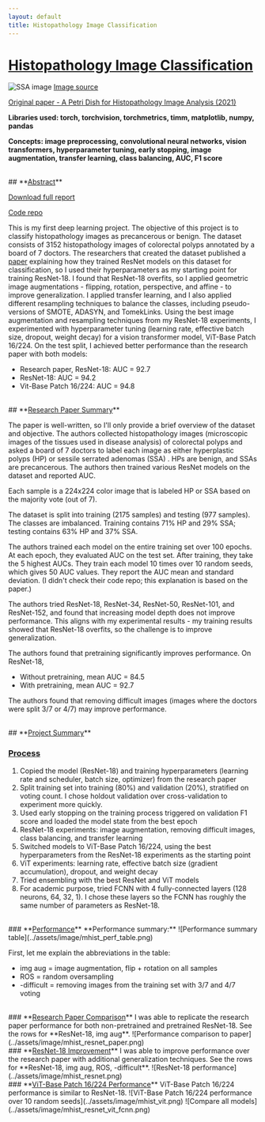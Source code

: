 ```yaml
---
layout: default
title: Histopathology Image Classification
---
```


# **<u>Histopathology Image Classification</u>**

![SSA image](../assets/image/mhist_ssa_img.jpg)
[Image source](https://commons.wikimedia.org/wiki/File:Sessile_serrated_adenoma_3_intermed_mag.jpg)

[Original paper - A Petri Dish for Histopathology Image Analysis (2021)](https://arxiv.org/abs/2101.12355)

**Libraries used: torch, torchvision, torchmetrics, timm, matplotlib, numpy, pandas**

**Concepts: image preprocessing, convolutional neural networks, vision transformers, hyperparameter tuning, early stopping, image augmentation, transfer learning, class balancing, AUC, F1 score**

<br>
## **<u>Abstract</u>**

[Download full report](../assets/pdf/MHIST%20Project%20Report.pdf)

[Code repo](https://github.com/rfdspeng/ml_ai_portfolio/tree/main/mhist)

This is my first deep learning project. The objective of this project is to classify histopathology images as precancerous or benign. The dataset consists of 3152 histopathology images of colorectal polyps annotated by a board of 7 doctors. The researchers that created the dataset published a [paper](https://arxiv.org/abs/2101.12355) explaining how they trained ResNet models on this dataset for classification, so I used their hyperparameters as my starting point for training ResNet-18. I found that ResNet-18 overfits, so I applied geometric image augmentations - flipping, rotation, perspective, and affine - to improve generalization. I applied transfer learning, and I also applied different resampling techniques to balance the classes, including pseudo-versions of SMOTE, ADASYN, and TomekLinks. Using the best image augmentation and resampling techniques from my ResNet-18 experiments, I experimented with hyperparameter tuning (learning rate, effective batch size, dropout, weight decay) for a vision transformer model, ViT-Base Patch 16/224. On the test split, I achieved better performance than the research paper with both models:
* Research paper, ResNet-18: AUC = 92.7
* ResNet-18: AUC = 94.2
* Vit-Base Patch 16/224: AUC = 94.8

<br>
## **<u>Research Paper Summary</u>**

The paper is well-written, so I'll only provide a brief overview of the dataset and objective. The authors collected histopathology images (microscopic images of the tissues used in disease analysis) of colorectal polyps and asked a board of 7 doctors to label each image as either hyperplastic polyps (HP) or sessile serrated adenomas (SSA) . HPs are benign, and SSAs are precancerous. The authors then trained various ResNet models on the dataset and reported AUC.

Each sample is a 224x224 color image that is labeled HP or SSA based on the majority vote (out of 7).

The dataset is split into training (2175 samples) and testing (977 samples). The classes are imbalanced. Training contains 71% HP and 29% SSA; testing contains 63% HP and 37% SSA.

The authors trained each model on the entire training set over 100 epochs. At each epoch, they evaluated AUC on the test set. After training, they take the 5 highest AUCs. They train each model 10 times over 10 random seeds, which gives 50 AUC values. They report the AUC mean and standard deviation. (I didn't check their code repo; this explanation is based on the paper.)

The authors tried ResNet-18, ResNet-34, ResNet-50, ResNet-101, and ResNet-152, and found that increasing model depth does not improve performance. This aligns with my experimental results - my training results showed that ResNet-18 overfits, so the challenge is to improve generalization.

The authors found that pretraining significantly improves performance. On ResNet-18,
* Without pretraining, mean AUC = 84.5
* With pretraining, mean AUC = 92.7

The authors found that removing difficult images (images where the doctors were split 3/7 or 4/7) may improve performance.

<br>
## **<u>Project Summary</u>**

### **<u>Process</u>**
1.	Copied the model (ResNet-18) and training hyperparameters (learning rate and scheduler, batch size, optimizer) from the research paper
2.	Split training set into training (80%) and validation (20%), stratified on voting count. I chose holdout validation over cross-validation to experiment more quickly.
3.	Used early stopping on the training process triggered on validation F1 score and loaded the model state from the best epoch
4.	ResNet-18 experiments: image augmentation, removing difficult images, class balancing, and transfer learning
5.	Switched models to ViT-Base Patch 16/224, using the best hyperparameters from the ResNet-18 experiments as the starting point
6.	ViT experiments: learning rate, effective batch size (gradient accumulation), dropout, and weight decay
7.	Tried ensembling with the best ResNet and ViT models
8.	For academic purpose, tried FCNN with 4 fully-connected layers (128 neurons, 64, 32, 1). I chose these layers so the FCNN has roughly the same number of parameters as ResNet-18.

<br>
### **<u>Performance</u>**
**Performance summary:**
![Performance summary table](../assets/image/mhist_perf_table.png)

First, let me explain the abbreviations in the table:
* img aug = image augmentation, flip + rotation on all samples
* ROS = random oversampling
* -difficult = removing images from the training set with 3/7 and 4/7 voting

<br>
### **<u>Research Paper Comparison</u>**
I was able to replicate the research paper performance for both non-pretrained and pretrained ResNet-18. See the rows for **ResNet-18, img aug**.
![Performance comparison to paper](../assets/image/mhist_resnet_paper.png)

<br>
### **<u>ResNet-18 Improvement</u>**
I was able to improve performance over the research paper with additional generalization techniques. See the rows for **ResNet-18, img aug, ROS, -difficult**.
![ResNet-18 performance](../assets/image/mhist_resnet.png)

<br>
### **<u>ViT-Base Patch 16/224 Performance</u>**
ViT-Base Patch 16/224 performance is similar to ResNet-18.
![ViT-Base Patch 16/224 performance over 10 random seeds](../assets/image/mhist_vit.png)
![Compare all models](../assets/image/mhist_resnet_vit_fcnn.png)